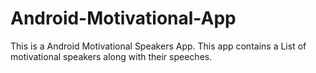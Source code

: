 # Android-Motivational-App

This is a Android Motivational Speakers App.
This app contains a List of motivational speakers along with their speeches.
